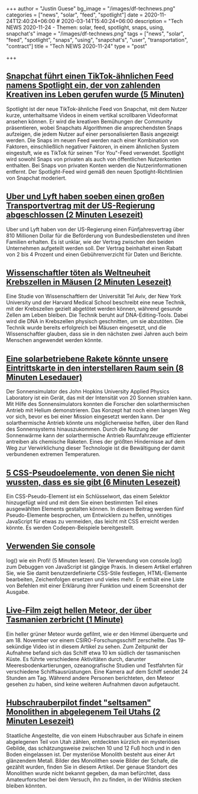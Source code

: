 +++
author = "Justin Guese"
bg_image = "/images/df-technews.png"
categories = ["news", "solar", "feed", "spotlight"]
date = 2020-11-24T12:40:24+06:00 # 2020-03-14T15:40:24+06:00
description = "Tech NEWS 2020-11-24 - Themen: solar, feed, spotlight, snaps, using, snapchat's"
image = "/images/df-technews.png"
tags = ["news", "solar", "feed", "spotlight", "snaps", "using", "snapchat's", "user", "transportation", "contract"]
title = "Tech NEWS 2020-11-24"
type = "post"

+++

## [Snapchat führt einen TikTok-ähnlichen Feed namens Spotlight ein, der von zahlenden Kreativen ins Leben gerufen wurde (5 Minuten)](https://techcrunch.com/2020/11/23/snapchat-launches-a-tiktok-like-feed-called-spotlight-kick-started-by-paying-creators//1/01000175f9f00a4b-dc61cd06-585e-4cde-8011-5c725e745cf9-000000/3MgUvmlpz0tEocKy4rz0Je83iD26yORknjg1ZQkh6hQ=168)

 Spotlight ist der neue TikTok-ähnliche Feed von Snapchat, mit dem Nutzer kurze, unterhaltsame Videos in einem vertikal scrollbaren Videoformat ansehen können. Er wird die kreativen Bemühungen der Community präsentieren, wobei Snapchats Algorithmen die ansprechendsten Snaps aufzeigen, die jedem Nutzer auf einer personalisierten Basis angezeigt werden. Die Snaps im neuen Feed werden nach einer Kombination von Faktoren, einschließlich negativer Faktoren, in einem ähnlichen System eingestuft, wie es TikTok für seinen "For You"-Feed verwendet. Spotlight wird sowohl Snaps von privaten als auch von öffentlichen Nutzerkonten enthalten. Bei Snaps von privaten Konten werden die Nutzerinformationen entfernt. Der Spotlight-Feed wird gemäß den neuen Spotlight-Richtlinien von Snapchat moderiert.

## [Uber und Lyft haben soeben einen großen Transportvertrag mit der US-Regierung abgeschlossen (2 Minuten Lesezeit)](https://www.theverge.com/2020/11/23/21611553/uber-lyft-gsa-government-contract-amount/1/01000175f9f00a4b-dc61cd06-585e-4cde-8011-5c725e745cf9-000000/ds1tywahymluGdGCkPEZXQ7EiwpHmkmbO2u0W7BA3_Q=168)

 Uber und Lyft haben von der US-Regierung einen Fünfjahresvertrag über 810 Millionen Dollar für die Beförderung von Bundesbediensteten und ihren Familien erhalten. Es ist unklar, wie der Vertrag zwischen den beiden Unternehmen aufgeteilt werden soll. Der Vertrag beinhaltet einen Rabatt von 2 bis 4 Prozent und einen Gebührenverzicht für Daten und Berichte.

## [Wissenschaftler töten als Weltneuheit Krebszellen in Mäusen (2 Minuten Lesezeit)](https://www.independent.co.uk/news/science/cancer-cells-mice-kills-gene-editing-scientists-b1760367.html/1/01000175f9f00a4b-dc61cd06-585e-4cde-8011-5c725e745cf9-000000/zp9gXmJR46tYl_sIviXUEAwjewUqjrCPwS1zYu0t9Fk=168)

 Eine Studie von Wissenschaftlern der Universität Tel Aviv, der New York University und der Harvard Medical School beschreibt eine neue Technik, mit der Krebszellen gezielt abgetötet werden können, während gesunde Zellen am Leben bleiben. Die Technik beruht auf DNA-Editing-Tools. Dabei wird die DNA in Krebszellen physisch geschnitten, um sie abzutöten. Die Technik wurde bereits erfolgreich bei Mäusen eingesetzt, und die Wissenschaftler glauben, dass sie in den nächsten zwei Jahren auch beim Menschen angewendet werden könnte.

## [Eine solarbetriebene Rakete könnte unsere Eintrittskarte in den interstellaren Raum sein (8 Minuten Lesedauer)](https://arstechnica.com/science/2020/11/a-solar-powered-rocket-might-be-our-ticket-to-interstellar-space//1/01000175f9f00a4b-dc61cd06-585e-4cde-8011-5c725e745cf9-000000/MBl2OZMPpyhh1xUkYokzCGfuviSbU6ydrP3e9R0k43E=168)

 Der Sonnensimulator des John Hopkins University Applied Physics Laboratory ist ein Gerät, das mit der Intensität von 20 Sonnen strahlen kann. Mit Hilfe des Sonnensimulators konnten die Forscher den solarthermischen Antrieb mit Helium demonstrieren. Das Konzept hat noch einen langen Weg vor sich, bevor es bei einer Mission eingesetzt werden kann. Der solarthermische Antrieb könnte uns möglicherweise helfen, über den Rand des Sonnensystems hinauszukommen. Durch die Nutzung der Sonnenwärme kann der solarthermische Antrieb Raumfahrzeuge effizienter antreiben als chemische Raketen. Eines der größten Hindernisse auf dem Weg zur Verwirklichung dieser Technologie ist die Bewältigung der damit verbundenen extremen Temperaturen.

## [5 CSS-Pseudoelemente, von denen Sie nicht wussten, dass es sie gibt (6 Minuten Lesezeit)](https://blog.logrocket.com/5-css-pseudo-elements-you-never-knew-existed//1/01000175f9f00a4b-dc61cd06-585e-4cde-8011-5c725e745cf9-000000/_Av6kiBxRy4f-mS4vrdz91GsPjsJeg7WXwZtfJ0IBmE=168)

 Ein CSS-Pseudo-Element ist ein Schlüsselwort, das einem Selektor hinzugefügt wird und mit dem Sie einen bestimmten Teil eines ausgewählten Elements gestalten können. In diesem Beitrag werden fünf Pseudo-Elemente besprochen, um Entwicklern zu helfen, unnötiges JavaScript für etwas zu vermeiden, das leicht mit CSS erreicht werden könnte. Es werden Codepen-Beispiele bereitgestellt.

## [Verwenden Sie console](https://denic.hashnode.dev/use-consolelog-like-a-pro/1/01000175f9f00a4b-dc61cd06-585e-4cde-8011-5c725e745cf9-000000/3GVLZSFo9iqtrD1uw2d_yBCzsB2Wt7kOxTm6jcl6mR4=168)

log() wie ein Profi! (5 Minuten lesen). Die Verwendung von console.log() zum Debuggen von JavaScript ist gängige Praxis. In diesem Artikel erfahren Sie, wie Sie damit benutzerdefinierte CSS-Stile festlegen, HTML-Elemente bearbeiten, Zeichenfolgen ersetzen und vieles mehr. Er enthält eine Liste von Befehlen mit einer Erklärung ihrer Funktion und einem Screenshot der Ausgabe.

## [Live-Film zeigt hellen Meteor, der über Tasmanien zerbricht (1 Minute)](https://interestingengineering.com/live-footage-shows-bright-meteor-breaking-up-over-tasmania/1/01000175f9f00a4b-dc61cd06-585e-4cde-8011-5c725e745cf9-000000/vDref7W49aAJVi8T7f988NRtLsp2NOKDz9ztLn4vImU=168)

 Ein heller grüner Meteor wurde gefilmt, wie er den Himmel überquerte und am 18. November vor einem CSIRO-Forschungsschiff zerschellte. Das 19-sekündige Video ist in diesem Artikel zu sehen. Zum Zeitpunkt der Aufnahme befand sich das Schiff etwa 10 km südlich der tasmanischen Küste. Es führte verschiedene Aktivitäten durch, darunter Meeresbodenkartierungen, ozeanografische Studien und Testfahrten für verschiedene Schiffsausrüstungen. Eine Kamera auf dem Schiff sendet 24 Stunden am Tag. Während andere Personen berichteten, den Meteor gesehen zu haben, sind keine weiteren Aufnahmen davon aufgetaucht.

## [Hubschrauberpilot findet "seltsamen" Monolithen in abgelegenem Teil Utahs (2 Minuten Lesezeit)](https://www.theguardian.com/us-news/2020/nov/23/helicopter-pilot-finds-strange-monolith-in-remote-part-of-utah/1/01000175f9f00a4b-dc61cd06-585e-4cde-8011-5c725e745cf9-000000/sosFjO4QyaS_6Mldred01iOznkKHFlwhlRZkUZYxerM=168)

 Staatliche Angestellte, die von einem Hubschrauber aus Schafe in einem abgelegenen Teil von Utah zählen, entdeckten kürzlich ein mysteriöses Gebilde, das schätzungsweise zwischen 10 und 12 Fuß hoch und in den Boden eingelassen ist. Der mysteriöse Monolith besteht aus einer Art glänzendem Metall. Bilder des Monolithen sowie Bilder der Schafe, die gezählt wurden, finden Sie in diesem Artikel. Der genaue Standort des Monolithen wurde nicht bekannt gegeben, da man befürchtet, dass Amateurforscher bei dem Versuch, ihn zu finden, in der Wildnis stecken bleiben könnten.

